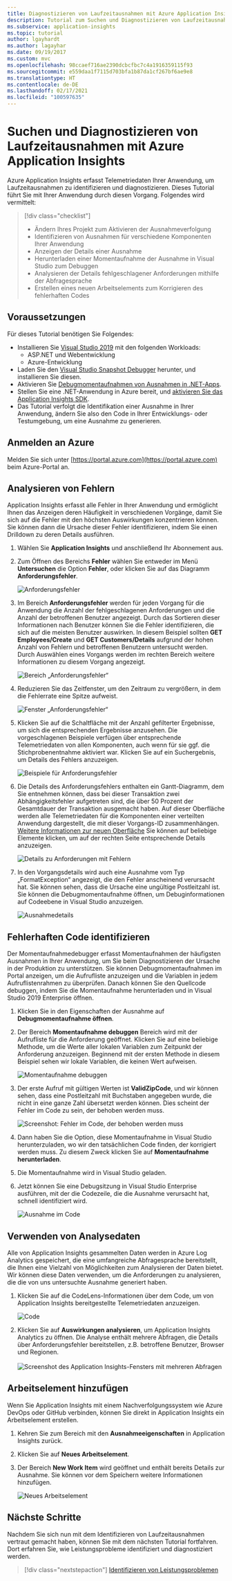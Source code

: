 ```yaml
---
title: Diagnostizieren von Laufzeitausnahmen mit Azure Application Insights | Microsoft-Dokumentation
description: Tutorial zum Suchen und Diagnostizieren von Laufzeitausnahmen in Ihrer Anwendung mithilfe von Azure Application Insights
ms.subservice: application-insights
ms.topic: tutorial
author: lgayhardt
ms.author: lagayhar
ms.date: 09/19/2017
ms.custom: mvc
ms.openlocfilehash: 98ccaef716ae2390dcbcfbc7c4a1916359115f93
ms.sourcegitcommit: e559daa1f7115d703bfa1b87da1cf267bf6ae9e8
ms.translationtype: HT
ms.contentlocale: de-DE
ms.lasthandoff: 02/17/2021
ms.locfileid: "100597635"
---
```

# <a name="find-and-diagnose-run-time-exceptions-with-azure-application-insights"></a>Suchen und Diagnostizieren von Laufzeitausnahmen mit Azure Application Insights

Azure Application Insights erfasst Telemetriedaten Ihrer Anwendung, um Laufzeitausnahmen zu identifizieren und diagnostizieren.  Dieses Tutorial führt Sie mit Ihrer Anwendung durch diesen Vorgang.  Folgendes wird vermittelt:

> [!div class="checklist"]
> * Ändern Ihres Projekt zum Aktivieren der Ausnahmeverfolgung
> * Identifizieren von Ausnahmen für verschiedene Komponenten Ihrer Anwendung
> * Anzeigen der Details einer Ausnahme
> * Herunterladen einer Momentaufnahme der Ausnahme in Visual Studio zum Debuggen
> * Analysieren der Details fehlgeschlagener Anforderungen mithilfe der Abfragesprache
> * Erstellen eines neuen Arbeitselements zum Korrigieren des fehlerhaften Codes


## <a name="prerequisites"></a>Voraussetzungen

Für dieses Tutorial benötigen Sie Folgendes:

- Installieren Sie [Visual Studio 2019](https://www.visualstudio.com/downloads/) mit den folgenden Workloads:
    - ASP.NET und Webentwicklung
    - Azure-Entwicklung
- Laden Sie den [Visual Studio Snapshot Debugger](https://aka.ms/snapshotdebugger) herunter, und installieren Sie diesen.
- Aktivieren Sie [Debugmomentaufnahmen von Ausnahmen in .NET-Apps](../app/snapshot-debugger.md).
- Stellen Sie eine .NET-Anwendung in Azure bereit, und [aktivieren Sie das Application Insights SDK](../app/asp-net.md). 
- Das Tutorial verfolgt die Identifikation einer Ausnahme in Ihrer Anwendung, ändern Sie also den Code in Ihrer Entwicklungs- oder Testumgebung, um eine Ausnahme zu generieren. 

## <a name="log-in-to-azure"></a>Anmelden an Azure
Melden Sie sich unter [https://portal.azure.com](https://portal.azure.com) beim Azure-Portal an.


## <a name="analyze-failures"></a>Analysieren von Fehlern
Application Insights erfasst alle Fehler in Ihrer Anwendung und ermöglicht Ihnen das Anzeigen deren Häufigkeit in verschiedenen Vorgänge, damit Sie sich auf die Fehler mit den höchsten Auswirkungen konzentrieren können.  Sie können dann die Ursache dieser Fehler identifizieren, indem Sie einen Drilldown zu deren Details ausführen.   

1. Wählen Sie **Application Insights** und anschließend Ihr Abonnement aus.  
2. Zum Öffnen des Bereichs **Fehler** wählen Sie entweder im Menü **Untersuchen** die Option **Fehler**, oder klicken Sie auf das Diagramm **Anforderungsfehler**.

    ![Anforderungsfehler](media/tutorial-runtime-exceptions/failed-requests.png)

3. Im Bereich **Anforderungsfehler** werden für jeden Vorgang für die Anwendung die Anzahl der fehlgeschlagenen Anforderungen und die Anzahl der betroffenen Benutzer angezeigt.  Durch das Sortieren dieser Informationen nach Benutzer können Sie die Fehler identifizieren, die sich auf die meisten Benutzer auswirken.  In diesem Beispiel sollten **GET Employees/Create** und **GET Customers/Details** aufgrund der hohen Anzahl von Fehlern und betroffenen Benutzern untersucht werden.  Durch Auswählen eines Vorgangs werden im rechten Bereich weitere Informationen zu diesem Vorgang angezeigt.

    ![Bereich „Anforderungsfehler“](media/tutorial-runtime-exceptions/failed-requests-blade.png)

4. Reduzieren Sie das Zeitfenster, um den Zeitraum zu vergrößern, in dem die Fehlerrate eine Spitze aufweist.

    ![Fenster „Anforderungsfehler“](media/tutorial-runtime-exceptions/failed-requests-window.png)

5. Klicken Sie auf die Schaltfläche mit der Anzahl gefilterter Ergebnisse, um sich die entsprechenden Ergebnisse anzusehen. Die vorgeschlagenen Beispiele verfügen über entsprechende Telemetriedaten von allen Komponenten, auch wenn für sie ggf. die Stichprobenentnahme aktiviert war. Klicken Sie auf ein Suchergebnis, um Details des Fehlers anzuzeigen.

    ![Beispiele für Anforderungsfehler](media/tutorial-runtime-exceptions/failed-requests-search.png)

6. Die Details des Anforderungsfehlers enthalten ein Gantt-Diagramm, dem Sie entnehmen können, dass bei dieser Transaktion zwei Abhängigkeitsfehler aufgetreten sind, die über 50 Prozent der Gesamtdauer der Transaktion ausgemacht haben. Auf dieser Oberfläche werden alle Telemetriedaten für die Komponenten einer verteilten Anwendung dargestellt, die mit dieser Vorgangs-ID zusammenhängen. [Weitere Informationen zur neuen Oberfläche](../app/transaction-diagnostics.md) Sie können auf beliebige Elemente klicken, um auf der rechten Seite entsprechende Details anzuzeigen. 

    ![Details zu Anforderungen mit Fehlern](media/tutorial-runtime-exceptions/failed-request-details.png)

7. In den Vorgangsdetails wird auch eine Ausnahme vom Typ „FormatException“ angezeigt, die den Fehler anscheinend verursacht hat.  Sie können sehen, dass die Ursache eine ungültige Postleitzahl ist. Sie können die Debugmomentaufnahme öffnen, um Debuginformationen auf Codeebene in Visual Studio anzuzeigen.

    ![Ausnahmedetails](media/tutorial-runtime-exceptions/failed-requests-exception.png)

## <a name="identify-failing-code"></a>Fehlerhaften Code identifizieren
Der Momentaufnahmedebugger erfasst Momentaufnahmen der häufigsten Ausnahmen in Ihrer Anwendung, um Sie beim Diagnostizieren der Ursache in der Produktion zu unterstützen.  Sie können Debugmomentaufnahmen im Portal anzeigen, um die Aufrufliste anzuzeigen und die Variablen in jedem Aufruflistenrahmen zu überprüfen. Danach können Sie den Quellcode debuggen, indem Sie die Momentaufnahme herunterladen und in Visual Studio 2019 Enterprise öffnen.

1. Klicken Sie in den Eigenschaften der Ausnahme auf **Debugmomentaufnahme öffnen**.
2. Der Bereich **Momentaufnahme debuggen** Bereich wird mit der Aufrufliste für die Anforderung geöffnet.  Klicken Sie auf eine beliebige Methode, um die Werte aller lokalen Variablen zum Zeitpunkt der Anforderung anzuzeigen.  Beginnend mit der ersten Methode in diesem Beispiel sehen wir lokale Variablen, die keinen Wert aufweisen.

    ![Momentaufnahme debuggen](media/tutorial-runtime-exceptions/debug-snapshot-01.png)

3. Der erste Aufruf mit gültigen Werten ist **ValidZipCode**, und wir können sehen, dass eine Postleitzahl mit Buchstaben angegeben wurde, die nicht in eine ganze Zahl übersetzt werden können.  Dies scheint der Fehler im Code zu sein, der behoben werden muss.

    ![Screenshot: Fehler im Code, der behoben werden muss    ](media/tutorial-runtime-exceptions/debug-snapshot-02.png)

4. Dann haben Sie die Option, diese Momentaufnahme in Visual Studio herunterzuladen, wo wir den tatsächlichen Code finden, der korrigiert werden muss. Zu diesem Zweck klicken Sie auf **Momentaufnahme herunterladen**.
5. Die Momentaufnahme wird in Visual Studio geladen.
6. Jetzt können Sie eine Debugsitzung in Visual Studio Enterprise ausführen, mit der die Codezeile, die die Ausnahme verursacht hat, schnell identifiziert wird.

    ![Ausnahme im Code](media/tutorial-runtime-exceptions/exception-code.png)


## <a name="use-analytics-data"></a>Verwenden von Analysedaten
Alle von Application Insights gesammelten Daten werden in Azure Log Analytics gespeichert, die eine umfangreiche Abfragesprache bereitstellt, die Ihnen eine Vielzahl von Möglichkeiten zum Analysieren der Daten bietet.  Wir können diese Daten verwenden, um die Anforderungen zu analysieren, die die von uns untersuchte Ausnahme generiert haben. 

1. Klicken Sie auf die CodeLens-Informationen über dem Code, um von Application Insights bereitgestellte Telemetriedaten anzuzeigen.

    ![Code](media/tutorial-runtime-exceptions/codelens.png)

1. Klicken Sie auf **Auswirkungen analysieren**, um Application Insights Analytics zu öffnen.  Die Analyse enthält mehrere Abfragen, die Details über Anforderungsfehler bereitstellen, z.B. betroffene Benutzer, Browser und Regionen.<br><br>![Screenshot des Application Insights-Fensters mit mehreren Abfragen](media/tutorial-runtime-exceptions/analytics.png)<br>

## <a name="add-work-item"></a>Arbeitselement hinzufügen
Wenn Sie Application Insights mit einem Nachverfolgungssystem wie Azure DevOps oder GitHub verbinden, können Sie direkt in Application Insights ein Arbeitselement erstellen.

1. Kehren Sie zum Bereich mit den **Ausnahmeeigenschaften** in Application Insights zurück.
2. Klicken Sie auf **Neues Arbeitselement**.
3. Der Bereich **New Work Item** wird geöffnet und enthält bereits Details zur Ausnahme.  Sie können vor dem Speichern weitere Informationen hinzufügen.

    ![Neues Arbeitselement](media/tutorial-runtime-exceptions/new-work-item.png)

## <a name="next-steps"></a>Nächste Schritte
Nachdem Sie sich nun mit dem Identifizieren von Laufzeitausnahmen vertraut gemacht haben, können Sie mit dem nächsten Tutorial fortfahren. Dort erfahren Sie, wie Leistungsprobleme identifiziert und diagnostiziert werden.

> [!div class="nextstepaction"]
> [Identifizieren von Leistungsproblemen](./tutorial-performance.md)


